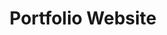 ---
title: "Portfolio Website"
description: "Minimal, maintainable website to link my work."
url: "https://nkrkn.me"
skills: ["Astro", "TailwindCSS"]
---